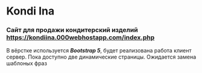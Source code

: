 # Kondi Ina
### Cайт для продажи кондитерский изделий https://kondiina.000webhostapp.com/index.php
В вёрстке используется  ***Bootstrap 5***, будет реализована работа клиент сервер. Пока доступно две динамические страницы. Ожидается замена шаблоных фраз
